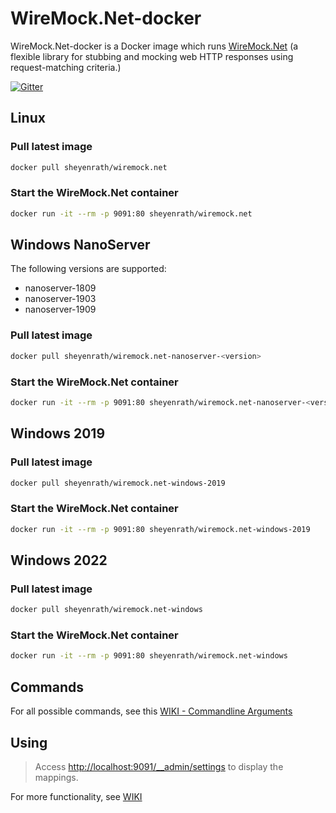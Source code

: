 # WireMock.Net-docker
WireMock.Net-docker is a Docker image which runs [WireMock.Net](https://github.com/WireMock-Net) (a flexible library for stubbing and mocking web HTTP responses using request-matching criteria.)

[![Gitter](https://img.shields.io/gitter/room/wiremock_dotnet/Lobby.svg)](https://gitter.im/wiremock_dotnet/Lobby)

## Linux

### Pull latest image

```sh
docker pull sheyenrath/wiremock.net
```

### Start the WireMock.Net container

```sh
docker run -it --rm -p 9091:80 sheyenrath/wiremock.net
```

## Windows NanoServer

The following versions are supported:
- nanoserver-1809
- nanoserver-1903
- nanoserver-1909

### Pull latest image

```sh
docker pull sheyenrath/wiremock.net-nanoserver-<version>
```

### Start the WireMock.Net container

```sh
docker run -it --rm -p 9091:80 sheyenrath/wiremock.net-nanoserver-<version>
```

## Windows 2019

### Pull latest image

```sh
docker pull sheyenrath/wiremock.net-windows-2019
```

### Start the WireMock.Net container

```sh
docker run -it --rm -p 9091:80 sheyenrath/wiremock.net-windows-2019
```

## Windows 2022

### Pull latest image

```sh
docker pull sheyenrath/wiremock.net-windows
```

### Start the WireMock.Net container

```sh
docker run -it --rm -p 9091:80 sheyenrath/wiremock.net-windows
```

## Commands
For all possible commands, see this [WIKI - Commandline Arguments](https://github.com/WireMock-Net/WireMock.Net-docker/wiki/Commandline-arguments)

## Using

> Access [http://localhost:9091/__admin/settings](http://localhost:9091/__admin/mappings) to display the mappings.

For more functionality, see [WIKI](https://github.com/WireMock-Net/WireMock.Net/wiki)
